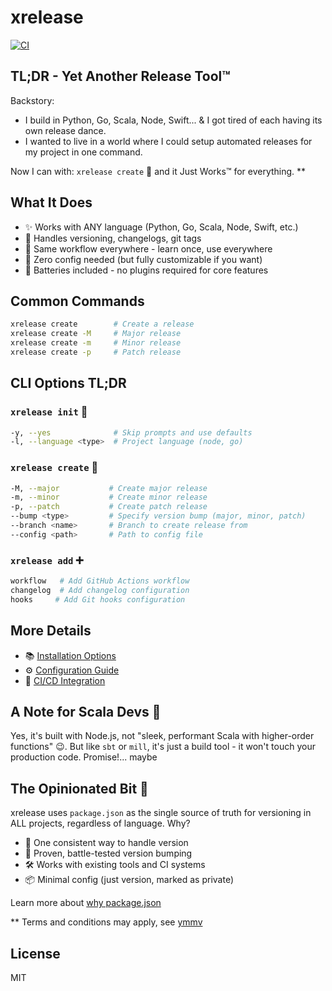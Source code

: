 # xrelease

[![CI](https://github.com/matsilva/xrelease/actions/workflows/ci.yml/badge.svg)](https://github.com/matsilva/xrelease/actions/workflows/ci.yml)

## TL;DR - Yet Another Release Tool™

Backstory:

- I build in Python, Go, Scala, Node, Swift... & I got tired of each having its own release dance.
- I wanted to live in a world where I could setup automated releases for my project in one command.

Now I can with: `xrelease create` 🚀 and it Just Works™ for everything. \*\*

## What It Does

- ✨ Works with ANY language (Python, Go, Scala, Node, Swift, etc.)
- 🤖 Handles versioning, changelogs, git tags
- 🔄 Same workflow everywhere - learn once, use everywhere
- 🎯 Zero config needed (but fully customizable if you want)
- 🔋 Batteries included - no plugins required for core features

## Common Commands

```bash
xrelease create        # Create a release
xrelease create -M     # Major release
xrelease create -m     # Minor release
xrelease create -p     # Patch release
```

## CLI Options TL;DR

### `xrelease init` 🏁

```bash
-y, --yes              # Skip prompts and use defaults
-l, --language <type>  # Project language (node, go)
```

### `xrelease create` 🚀

```bash
-M, --major           # Create major release
-m, --minor           # Create minor release
-p, --patch           # Create patch release
--bump <type>         # Specify version bump (major, minor, patch)
--branch <name>       # Branch to create release from
--config <path>       # Path to config file
```

### `xrelease add` ➕

```bash
workflow   # Add GitHub Actions workflow
changelog  # Add changelog configuration
hooks     # Add Git hooks configuration
```

## More Details

- 📚 [Installation Options](docs/installation.md)
- ⚙️ [Configuration Guide](docs/configuration.md)
- 🔄 [CI/CD Integration](docs/ci-cd.md)

## A Note for Scala Devs 🎯

Yes, it's built with Node.js, not "sleek, performant Scala with higher-order functions" 😉. But like `sbt` or `mill`, it's just a build tool - it won't touch your production code. Promise!... maybe

## The Opinionated Bit 💭

xrelease uses `package.json` as the single source of truth for versioning in ALL projects, regardless of language. Why?

- 🎯 One consistent way to handle version
- 🔄 Proven, battle-tested version bumping
- 🛠 Works with existing tools and CI systems
- 📦 Minimal config (just version, marked as private)

Learn more about [why package.json](./docs/why_package_json.md)

\*\* Terms and conditions may apply, see [ymmv](docs/legal/ymmv.md)

## License

MIT
